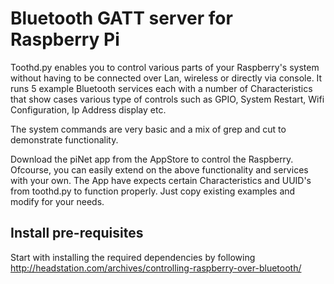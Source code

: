 # Bluetooth GATT server for Raspberry Pi

Toothd.py enables you to control various parts of your Raspberry's system without having to be connected over Lan, wireless or directly via console. It runs 5 example Bluetooth services each with a number of Characteristics that show cases various type of controls such as GPIO, System Restart, Wifi Configuration, Ip Address display etc.

The system commands are very basic and a mix of grep and cut to demonstrate functionality.

Download the piNet app from the AppStore to control the Raspberry. Ofcourse, you can easily extend on the above functionality and services with your own. The App have expects certain Characteristics and UUID's from toothd.py to function properly. Just copy existing examples and modify for your needs.

## Install pre-requisites
Start with installing the required dependencies by following http://headstation.com/archives/controlling-raspberry-over-bluetooth/

